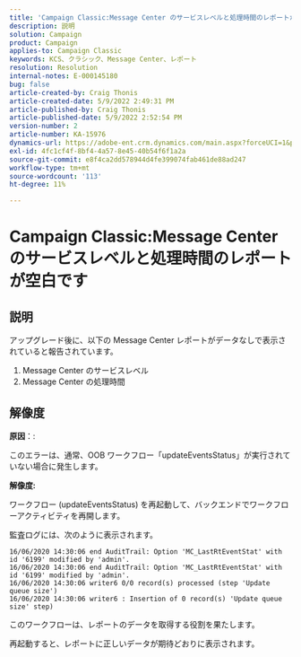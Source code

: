 ```yaml
---
title: 'Campaign Classic:Message Center のサービスレベルと処理時間のレポートが空白です'
description: 説明
solution: Campaign
product: Campaign
applies-to: Campaign Classic
keywords: KCS、クラシック、Message Center、レポート
resolution: Resolution
internal-notes: E-000145180
bug: false
article-created-by: Craig Thonis
article-created-date: 5/9/2022 2:49:31 PM
article-published-by: Craig Thonis
article-published-date: 5/9/2022 2:52:54 PM
version-number: 2
article-number: KA-15976
dynamics-url: https://adobe-ent.crm.dynamics.com/main.aspx?forceUCI=1&pagetype=entityrecord&etn=knowledgearticle&id=7f60453b-a7cf-ec11-a7b5-00224809c196
exl-id: 4fc1cf4f-8bf4-4a57-8e45-40b54f6f1a2a
source-git-commit: e8f4ca2dd578944d4fe399074fab461de88ad247
workflow-type: tm+mt
source-wordcount: '113'
ht-degree: 11%

---
```


# Campaign Classic:Message Center のサービスレベルと処理時間のレポートが空白です

## 説明


アップグレード後に、以下の Message Center レポートがデータなしで表示されていると報告されています。

1. Message Center のサービスレベル
2. Message Center の処理時間


## 解像度


<b>原因</b>：: 

このエラーは、通常、OOB ワークフロー「updateEventsStatus」が実行されていない場合に発生します。

<b>解像度:</b>

ワークフロー (updateEventsStatus) を再起動して、バックエンドでワークフローアクティビティを再開します。

監査ログには、次のように表示されます。


```
16/06/2020 14:30:06 end AuditTrail: Option 'MC_LastRtEventStat' with id '6199' modified by 'admin'.
16/06/2020 14:30:06 end AuditTrail: Option 'MC_LastRtEventStat' with id '6199' modified by 'admin'.
16/06/2020 14:30:06 writer6 0/0 record(s) processed (step 'Update queue size')
16/06/2020 14:30:06 writer6 : Insertion of 0 record(s) 'Update queue size' step)
```


このワークフローは、レポートのデータを取得する役割を果たします。

再起動すると、レポートに正しいデータが期待どおりに表示されます。

